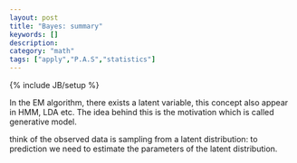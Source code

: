 ```yaml
---
layout: post
title: "Bayes: summary"
keywords: [] 
description: 
category: "math"
tags: ["apply","P.A.S","statistics"]
---
```

{% include JB/setup %}


In the EM algorithm, there exists a latent variable, this concept
also appear in HMM, LDA etc. The idea behind this is the motivation which is
called generative model.

think of the observed data is sampling from a latent distribution: to prediction
we need to estimate the parameters of the latent distribution.




